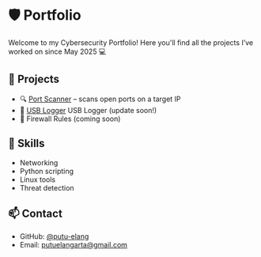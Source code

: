 # 🛡️ Portfolio

Welcome to my Cybersecurity Portfolio! 
Here you'll find all the projects I’ve worked on since May 2025 💻

## 🚀 Projects
- 🔍 [Port Scanner](Port%20Scanner/scanner.py) – scans open ports on a target IP
- 🧪 [USB Logger](USB%20Logger/usbdetector.py) USB Logger (update soon!)
- 🔐 Firewall Rules (coming soon)

## 🧠 Skills
- Networking
- Python scripting
- Linux tools
- Threat detection

## 📫 Contact
- GitHub: [@putu-elang](https://github.com/putu-elang)
- Email: putuelangarta@gmail.com

